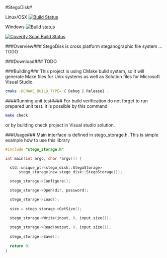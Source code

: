 #StegoDisk#

Linux/OSX [![Build Status](https://travis-ci.org/MatusKysel/StegoDisk.svg?branch=master)](https://travis-ci.org/MatusKysel/StegoDisk)

Windows [![Build status](https://ci.appveyor.com/api/projects/status/0x4qk5yudw0o30m7?svg=true)](https://ci.appveyor.com/project/MatusKysel/stegodisk)

[![Coverity Scan Build Status](https://scan.coverity.com/projects/8187/badge.svg)](https://scan.coverity.com/projects/matuskysel-stegodisk)

###Overview###
StegoDisk is cross platform steganographic file system ... TODO

###Download###
TODO

###Building###
This project is using CMake bulid system, so it will generate Make files for Unix systems as well as Solution files for Microsoft Visual Studio. 
```Bash
cmake -DCMAKE_BUILD_TYPE= { Debug | Release} .
```
####Running unit test####
For build verification do not forget to run prepared unit test. It is possible by this command
```Bash
make check
```
or by building check project in Visual studio solution.

###Usage###
Main interface is defined in stego_storage.h. This is simple example how to use this library

```C
#include "stego_storage.h"

int main(int argc, char *argv[]) {

  std::unique_ptr<stego_disk::StegoStorage>
      stego_storage(new stego_disk::StegoStorage());

  stego_storage->Configure();

  stego_storage->Open(dir, password);

  stego_storage->Load();
  
  size = stego_storage->GetSize();

  stego_storage->Write(input, 0, input.size());
  
  stego_storage->Read(output, 0, input.size());
  
  stego_storage->Save();
  
  return 0;
}
```



